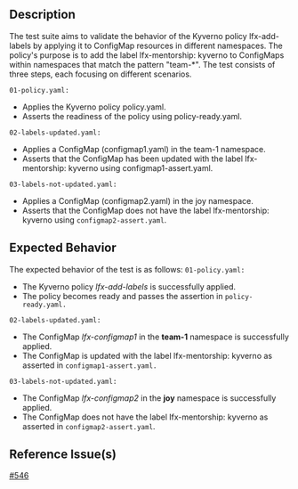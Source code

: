 ## Description

The test suite aims to validate the behavior of the Kyverno policy lfx-add-labels by applying it to ConfigMap resources in different namespaces. The policy's purpose is to add the label lfx-mentorship: kyverno to ConfigMaps within namespaces that match the pattern "team-\*". The test consists of three steps, each focusing on different scenarios.

`01-policy.yaml:`

- Applies the Kyverno policy policy.yaml.
- Asserts the readiness of the policy using policy-ready.yaml.

`02-labels-updated.yaml:`

- Applies a ConfigMap (configmap1.yaml) in the team-1 namespace.
- Asserts that the ConfigMap has been updated with the label lfx-mentorship: kyverno using configmap1-assert.yaml.

`03-labels-not-updated.yaml:`

- Applies a ConfigMap (configmap2.yaml) in the joy namespace.
- Asserts that the ConfigMap does not have the label lfx-mentorship: kyverno using `configmap2-assert.yaml`.

## Expected Behavior

The expected behavior of the test is as follows:
`01-policy.yaml:`

- The Kyverno policy _lfx-add-labels_ is successfully applied.
- The policy becomes ready and passes the assertion in `policy-ready.yaml.`

`02-labels-updated.yaml:`

- The ConfigMap _lfx-configmap1_ in the **team-1** namespace is successfully applied.
- The ConfigMap is updated with the label lfx-mentorship: kyverno as asserted in `configmap1-assert.yaml.`

`03-labels-not-updated.yaml:`

- The ConfigMap _lfx-configmap2_ in the **joy** namespace is successfully applied.
- The ConfigMap does not have the label lfx-mentorship: kyverno as asserted in `configmap2-assert.yaml`.

## Reference Issue(s)

[#546](https://github.com/kyverno/policies/issues/546)
